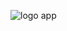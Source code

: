 ![logo app](https://github.com/khaled312001/Self-Telerehabilitation.github.io/assets/58705759/b8d46ea8-b599-4682-9705-aa0871e75818)
